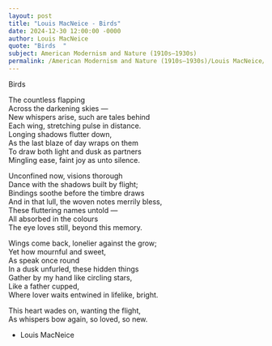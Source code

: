 ```yaml
---
layout: post
title: "Louis MacNeice - Birds"
date: 2024-12-30 12:00:00 -0000
author: Louis MacNeice
quote: "Birds  "
subject: American Modernism and Nature (1910s–1930s)
permalink: /American Modernism and Nature (1910s–1930s)/Louis MacNeice/Louis MacNeice - Birds
---
```


Birds  

The countless flapping  
Across the darkening skies —  
New whispers arise, such are tales behind  
Each wing, stretching pulse in distance.  
Longing shadows flutter down,  
As the last blaze of day wraps on them  
To draw both light and dusk as partners  
Mingling ease, faint joy as unto silence.  

Unconfined now, visions thorough  
Dance with the shadows built by flight;  
Bindings soothe before the timbre draws  
And in that lull, the woven notes merrily bless,  
These fluttering names untold —  
All absorbed in the colours  
The eye loves still, beyond this memory.  

Wings come back, lonelier against the grow;  
Yet how mournful and sweet,  
As speak once round  
In a dusk unfurled, these hidden things  
Gather by my hand like circling stars,  
Like a father cupped,  
Where lover waits entwined in lifelike, bright.  

This heart wades on, wanting the flight,  
As whispers bow again, so loved, so new.

- Louis MacNeice
